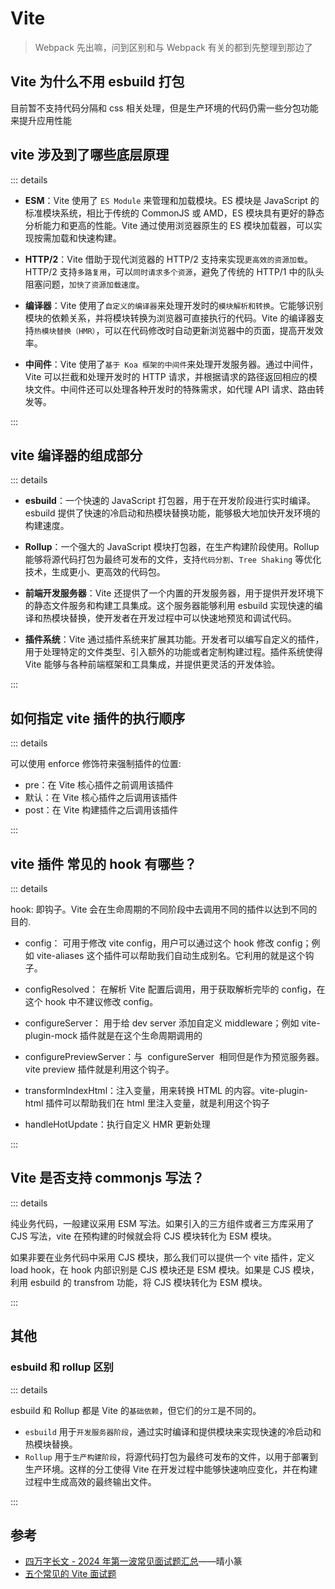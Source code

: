 # Vite

> Webpack 先出嘛，问到区别和与 Webpack 有关的都到先整理到那边了

## Vite 为什么不用 esbuild 打包

目前暂不支持代码分隔和 css 相关处理，但是生产环境的代码仍需一些分包功能来提升应用性能

## vite 涉及到了哪些底层原理

::: details

- **ESM**：Vite 使用了 `ES Module` 来管理和加载模块。ES 模块是 JavaScript 的标准模块系统，相比于传统的 CommonJS 或 AMD，ES 模块具有更好的静态分析能力和更高的性能。Vite 通过使用浏览器原生的 ES 模块加载器，可以实现按需加载和快速构建。

- **HTTP/2**：Vite 借助于现代浏览器的 HTTP/2 支持来实现`更高效的资源加载`。HTTP/2 支持`多路复用`，可以`同时请求多个资源`，避免了传统的 HTTP/1 中的队头阻塞问题，`加快了资源加载速度`。

- **编译器**：Vite 使用了`自定义的编译器`来处理开发时的`模块解析和转换`。它能够识别模块的依赖关系，并将模块转换为浏览器可直接执行的代码。Vite 的编译器支持`热模块替换（HMR）`，可以在代码修改时自动更新浏览器中的页面，提高开发效率。

- **中间件**：Vite 使用了`基于 Koa 框架的中间件`来处理开发服务器。通过中间件，Vite 可以拦截和处理开发时的 HTTP 请求，并根据请求的路径返回相应的模块文件。中间件还可以处理各种开发时的特殊需求，如代理 API 请求、路由转发等。

:::

## vite 编译器的组成部分

::: details

- **esbuild**：一个快速的 JavaScript 打包器，用于在开发阶段进行实时编译。esbuild 提供了快速的冷启动和热模块替换功能，能够极大地加快开发环境的构建速度。
- **Rollup**：一个强大的 JavaScript 模块打包器，在生产构建阶段使用。Rollup 能够将源代码打包为最终可发布的文件，支持`代码分割`、`Tree Shaking` 等优化技术，生成更小、更高效的代码包。

- **前端开发服务器**：Vite 还提供了一个内置的开发服务器，用于提供开发环境下的静态文件服务和构建工具集成。这个服务器能够利用 esbuild 实现快速的编译和热模块替换，使开发者在开发过程中可以快速地预览和调试代码。
- **插件系统**：Vite 通过插件系统来扩展其功能。开发者可以编写自定义的插件，用于处理特定的文件类型、引入额外的功能或者定制构建过程。插件系统使得 Vite 能够与各种前端框架和工具集成，并提供更灵活的开发体验。

:::

## 如何指定 vite 插件的执行顺序

::: details

可以使用 enforce 修饰符来强制插件的位置:

- pre：在 Vite 核心插件之前调用该插件
- 默认：在 Vite 核心插件之后调用该插件
- post：在 Vite 构建插件之后调用该插件

:::

## vite 插件 常见的 hook 有哪些？

::: details

hook: 即钩子。Vite 会在生命周期的不同阶段中去调用不同的插件以达到不同的目的.

- config： 可用于修改 vite config，用户可以通过这个 hook 修改 config；例如 vite-aliases 这个插件可以帮助我们自动生成别名。它利用的就是这个钩子。

- configResolved： 在解析 Vite 配置后调用，用于获取解析完毕的 config，在这个 hook 中不建议修改 config。

- configureServer： 用于给 dev server 添加自定义 middleware；例如 vite-plugin-mock 插件就是在这个生命周期调用的

- configurePreviewServer：与  configureServer  相同但是作为预览服务器。vite preview 插件就是利用这个钩子。

- transformIndexHtml：注入变量，用来转换 HTML 的内容。vite-plugin-html 插件可以帮助我们在 html 里注入变量，就是利用这个钩子

- handleHotUpdate：执行自定义 HMR 更新处理

:::

## Vite 是否支持 commonjs 写法？

::: details

纯业务代码，一般建议采用 ESM 写法。如果引入的三方组件或者三方库采用了 CJS 写法，vite 在预构建的时候就会将 CJS 模块转化为 ESM 模块。

如果非要在业务代码中采用 CJS 模块，那么我们可以提供一个 vite 插件，定义 load hook，在 hook 内部识别是 CJS 模块还是 ESM 模块。如果是 CJS 模块，利用 esbuild 的 transfrom 功能，将 CJS 模块转化为 ESM 模块。

:::

## 其他

### esbuild 和 rollup 区别

::: details

esbuild 和 Rollup 都是 Vite 的`基础依赖`，但它们的`分工`是不同的。

- `esbuild` 用于`开发服务器阶段`，通过实时编译和提供模块来实现快速的冷启动和热模块替换。
- `Rollup` 用于`生产构建阶段`，将源代码打包为最终可发布的文件，以用于部署到生产环境。这样的分工使得 Vite 在开发过程中能够快速响应变化，并在构建过程中生成高效的最终输出文件。

:::

## 参考

- [四万字长文 - 2024 年第一波常见面试题汇总](https://juejin.cn/post/7319311129867010111#heading-13)——晴小篆
- [五个常见的 Vite 面试题](https://juejin.cn/post/7162096443832926244)
